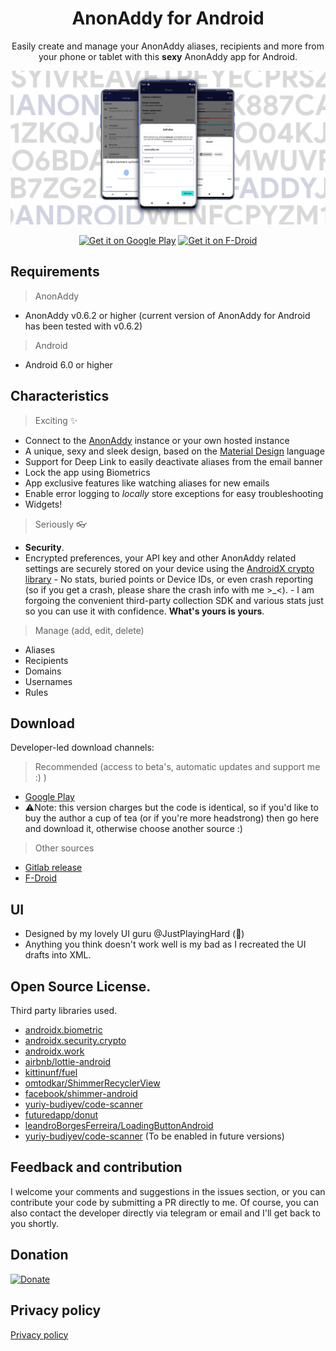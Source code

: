 
<h1 align="center">AnonAddy for Android</h1>

<p align="center">
Easily create and manage your AnonAddy aliases, recipients and more from your phone or tablet with this <b>sexy</b> AnonAddy app for Android.
</br><p align="center">
<img src="static/banner.png"/>
</p>

<p align="center">
<a href='https://play.google.com/store/apps/details?id=host.stjin.anonaddy&pcampaignid=pcampaignidMKT-Other-global-all-co-prtnr-py-PartBadge-Mar2515-1'><img alt='Get it on Google Play' src='https://play.google.com/intl/en_us/badges/static/images/badges/en_badge_web_generic.png'  height="80"/></a>
<a href="https://f-droid.org/packages/host.stjin.anonaddy"> <img src="https://fdroid.gitlab.io/artwork/badge/get-it-on.png" alt="Get it on F-Droid" height="80">
</a>
</p>

## Requirements

> AnonAddy

- AnonAddy v0.6.2 or higher (current version of AnonAddy for Android has been tested with v0.6.2)

> Android

- Android 6.0 or higher

## Characteristics

> Exciting ✨

- Connect to the [AnonAddy](https://anonaddy.com/) instance or your own hosted instance
- A unique, sexy and sleek design, based on the [Material Design](https://material.io/) language
- Support for Deep Link to easily deactivate aliases from the email banner
- Lock the app using Biometrics
- App exclusive features like watching aliases for new emails
- Enable error logging to *locally* store exceptions for easy troubleshooting
- Widgets!

> Seriously 👓

- **Security**.
 - Encrypted preferences, your API key and other AnonAddy related settings are securely stored on your device using the [AndroidX crypto library](https://developer.android.com/jetpack/androidx/releases/security) - No stats, buried points or Device IDs, or even crash reporting (so if you get a crash, please share the crash info with me >_<). - I am forgoing the convenient third-party collection SDK and various stats just so you can use it with confidence.  **What's yours is yours**.

 > Manage (add, edit, delete)

- Aliases
- Recipients
- Domains
- Usernames
- Rules

## Download

Developer-led download channels:

>Recommended (access to beta's, automatic updates and support me :) )
- [Google Play](https://play.google.com/store/apps/details?id=host.stjin.anonaddy)
 - ⚠️Note: this version charges but the code is identical, so if you'd like to buy the author a cup of tea (or if you're more headstrong) then go here and download it, otherwise choose another source :)

>Other sources
- [Gitlab release](https://gitlab.com/Stjin/anonaddy-android/-/releases)
- [F-Droid](https://f-droid.org/packages/host.stjin.anonaddy)

## UI
- Designed by my lovely UI guru @JustPlayingHard (💙)
 - Anything you think doesn't work well is my bad as I recreated the UI drafts into XML.

## Open Source License.
Third party libraries used.
- [androidx.biometric](https://developer.android.com/jetpack/androidx/releases/biometric)
- [androidx.security.crypto](https://developer.android.com/jetpack/androidx/releases/security)
- [androidx.work](https://developer.android.com/jetpack/androidx/releases/work)
- [airbnb/lottie-android](https://github.com/airbnb/lottie-android)
- [kittinunf/fuel](https://github.com/kittinunf/fuel)
- [omtodkar/ShimmerRecyclerView](https://github.com/omtodkar/ShimmerRecyclerView)
- [facebook/shimmer-android](https://github.com/facebook/shimmer-android)
- [yuriy-budiyev/code-scanner](https://github.com/yuriy-budiyev/code-scanner)
- [futuredapp/donut](https://github.com/futuredapp/donut)
- [leandroBorgesFerreira/LoadingButtonAndroid](https://github.com/leandroBorgesFerreira/LoadingButtonAndroid)
- [yuriy-budiyev/code-scanner](https://github.com/yuriy-budiyev/code-scanner) (To be enabled in future versions)


## Feedback and contribution
I welcome your comments and suggestions in the issues section, or you can contribute your code by submitting a PR directly to me.
Of course, you can also contact the developer directly via telegram or email and I'll get back to you shortly.

## Donation
[![Donate](https://img.shields.io/badge/Donate-PayPal-green.svg)](https://www.paypal.com/cgi-bin/webscr?cmd=_s-xclick&hosted_button_id=26D39SEWQLBHW)

## Privacy policy
[Privacy policy](https://gitlab.com/Stjin/anonaddy-android/-/blob/master/PrivacyPolicy.md)